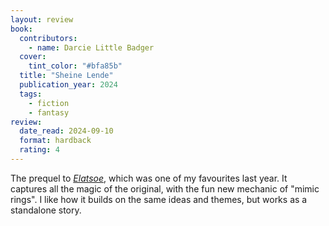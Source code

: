 ```yaml
---
layout: review
book:
  contributors:
    - name: Darcie Little Badger
  cover:
    tint_color: "#bfa85b"
  title: "Sheine Lende"
  publication_year: 2024
  tags:
    - fiction
    - fantasy
review:
  date_read: 2024-09-10
  format: hardback
  rating: 4
---
```

The prequel to [*Elatsoe*](/2023/elatsoe/), which was one of my favourites last year.
It captures all the magic of the original, with the fun new mechanic of "mimic rings".
I like how it builds on the same ideas and themes, but works as a standalone story.
